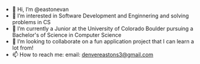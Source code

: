 - 👋 Hi, I’m @eastonevan
- 👀 I’m interested in Software Development and Enginnering and solving problems in CS
- 🌱 I’m currently a Junior at the University of Colorado Boulder pursuing a Bachelor's of Science in Computer Science
- 💞️ I’m looking to collaborate on a fun application project that I can learn a lot from!
- 📫 How to reach me:
email: denvereastons3@gmail.com

<!---
eastonevan/eastonevan is a ✨ special ✨ repository because its `README.md` (this file) appears on your GitHub profile.
You can click the Preview link to take a look at your changes.
--->

